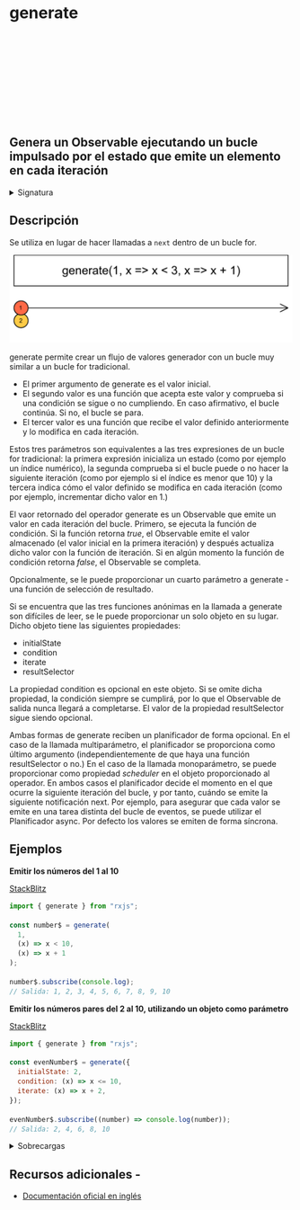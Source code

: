 <div class="page-heading">

# generate

<a target="_blank" href="https://github.com/ReactiveX/rxjs/blob/master/src/internal/observable/generate.ts">
<svg>
  <use xlink:href="/assets/icons/github.svg#github"></use>
</svg>
</a>
</div>

<h2 class="subtitle"> Genera un Observable ejecutando un bucle impulsado por el estado que emite un elemento en cada iteración
</h2>

<details>
<summary>Signatura</summary>

### Firma

`generate(initialState: S, condition: ConditionFunc<S>, iterate: IterateFunc<S>, scheduler?: SchedulerLike): Observable<S>`

### Parámetros

<table>
<tr><td>initialState</td><td>Estado inicial.</td></tr>
<tr><td>condition</td><td>Condición para finalizar la generación (al retornar falso).</td></tr>
<tr><td>iterate</td><td>Función de los pasos de la iteración.</td></tr>
<tr><td>scheduler</td><td>Opcional. El valor por defecto es <code>undefined</code>.
Un Scheduler para planificar el bucle de generación. Si no se proporciona, por defecto se emitirá inmediatamente.</td></tr>
</table>

### Retorna

`Observable<S>`: La secuencia generada.

</details>

## Descripción

Se utiliza en lugar de hacer llamadas a `next` dentro de un bucle for.

<img src="assets/images/marble-diagrams/creation/generate.png" alt="Diagrama de canicas de generate">

generate permite crear un flujo de valores generador con un bucle muy similar a un bucle for tradicional. 

- El primer argumento de generate es el valor inicial.
- El segundo valor es una función que acepta este valor y comprueba si una condición se sigue o no cumpliendo. En caso afirmativo, el bucle continúa. Si no, el bucle se para.
- El tercer valor es una función que recibe el valor definido anteriormente y lo modifica en cada iteración.

Estos tres parámetros son equivalentes a las tres expresiones de un bucle for tradicional: la primera expresión inicializa un estado (como por ejemplo un índice numérico), la segunda comprueba si el bucle puede o no hacer la siguiente iteración (como por ejemplo si el índice es menor que 10) y la tercera indica cómo el valor definido se modifica en cada iteración (como por ejemplo, incrementar dicho valor en 1.)

El vaor retornado del operador generate es un Observable que emite un valor en cada iteración del bucle. Primero, se ejecuta la función de condición. Si la función retorna *true*, el Observable emite el valor almacenado (el valor inicial en la primera iteración) y después actualiza dicho valor con la función de iteración. Si en algún momento la función de condición retorna *false*, el Observable se completa.

Opcionalmente, se le puede proporcionar un cuarto parámetro a generate - una función de selección de resultado.

Si se encuentra que las tres funciones anónimas en la llamada a generate son difíciles de leer, se le puede proporcionar un solo objeto en su lugar. Dicho objeto tiene las siguientes propiedades:

- initialState
- condition
- iterate
- resultSelector

La propiedad condition es opcional en este objeto. Si se omite dicha propiedad, la condición siempre se cumplirá, por lo que el Observable de salida nunca llegará a completarse. El valor de la propiedad resultSelector sigue siendo opcional. 

Ambas formas de generate reciben un planificador de forma opcional. En el caso de la llamada multiparámetro, el planificador se proporciona como último argumento (independientemente de que haya una función resultSelector o no.) En el caso de la llamada monoparámetro, se puede proporcionar como propiedad *scheduler* en el objeto proporcionado al operador. En ambos casos el planificador decide el momento en el que ocurre la siguiente iteración del bucle, y por tanto, cuándo se emite la siguiente notificación next. Por ejemplo, para asegurar que cada valor se emite en una tarea distinta del bucle de eventos, se puede utilizar el Planificador async. Por defecto los valores se emiten de forma síncrona.

## Ejemplos

**Emitir los números del 1 al 10**

<a target="_blank" href="https://stackblitz.com/edit/docu-rxjs-generate?file=index.ts">StackBlitz</a>

```javascript
import { generate } from "rxjs";

const number$ = generate(
  1,
  (x) => x < 10,
  (x) => x + 1
);

number$.subscribe(console.log);
// Salida: 1, 2, 3, 4, 5, 6, 7, 8, 9, 10
```

**Emitir los números pares del 2 al 10, utilizando un objeto como parámetro**

<a target="_blank" href="https://stackblitz.com/edit/docu-rxjs-generate-2?file=index.ts">StackBlitz</a>

```javascript
import { generate } from "rxjs";

const evenNumber$ = generate({
  initialState: 2,
  condition: (x) => x <= 10,
  iterate: (x) => x + 2,
});

evenNumber$.subscribe((number) => console.log(number));
// Salida: 2, 4, 6, 8, 10
```

<details>
<summary>Sobrecargas</summary>
<div class="overload-container">

<div class="overload-section">

### Firma

`generate<T, S>(initialStateOrOptions: S | GenerateOptions<T, S>, condition?: ConditionFunc<S>, iterate?: IterateFunc<S>, resultSelectorOrObservable?: SchedulerLike | ResultFunc<S, T>, scheduler?: SchedulerLike): Observable<T>`

### Parámetros

<table>
<tr><td>initialStateOrOptions</td><td>Tipo: <code>S | GenerateOptions</code>.</td></tr>
<tr><td>condition</td><td>Opcional. El valor por defecto es <code>undefined</code>.
Tipo: <code>ConditionFunc</code>.</td></tr>
<tr><td>iterate</td><td>Opcional. El valor por defecto es <code>undefined</code>.
Tipo: <code>IterateFunc</code>.</td></tr>
<tr><td>resultSelectorOrObservable</td><td>Opcional. El valor por defecto es <code>undefined</code>.
Tipo: <code>SchedulerLike | ResultFunc</code>.</td></tr>
<tr><td>scheduler</td><td>Opcional. El valor por defecto es <code>undefined</code>.
Tipo: <code>SchedulerLike</code>.</td></tr>
</table>

### Retorna

`Observable<T>`

</div>

<div class="overload-section">

### Firma

`generate(initialState: S, condition: ConditionFunc<S>, iterate: IterateFunc<S>, resultSelector: ResultFunc<S, T>, scheduler?: SchedulerLike): Observable<T>`

Genera una secuencia observable ejecutando un bucle impulsado por el estado para producir los elementos de la secuencia, utilizando el planificador especificado para enviar los mensajes.

### Parámetros

<table>
<tr><td>initialState</td><td>Estado inicial.</td></tr>
<tr><td>condition</td><td>Condición para finalizar la generación (al retornar falso).</td></tr>
<tr><td>iterate</td><td>Función de los pasos de la iteración.</td></tr>
<tr><td>resultSelector</td><td>Función de selección de los resultados producidos en la secuencia. (Obsoleta)</td></tr>
<tr><td>scheduler</td><td>Opcional. El valor por defecto es <code>undefined</code>.
Un Scheduler para planificar el bucle de generación. Si no se proporciona, por defecto se emitirá inmediatamente.</td></tr>
</table>

### Retorna

`Observable<T>`: La secuencia generada.

</div>

<div class="overload-section">

### Firma

`generate(options: GenerateBaseOptions<S>): Observable<S>`

Genera una secuencia observable ejecutando un bucle impulsado por el estado para producir los elementos de la secuencia, utilizando el planificador especificado para enviar los mensajes. Esta sobrecarga acepta un objeto `options` que puede contener `initialState`, `iterate`, `condition` y `scheduler`.

### Parámetros

<table>
<tr><td>options</td><td>Un objeto que debe contener <code>initialState</code> y <code>iterate</code>, y que puede contener <code>condition</code> y <code>scheduler</code> de manera opcional.</td></tr>
</table>

### Retorna

`Observable<S>`: La secuencia generada.

</div>

<div class="overload-section">

### Firma

`generate(options: GenerateOptions<T, S>): Observable<T>`

Genera una secuencia observable ejecutando un bucle impulsado por el estado para producir los elementos de la secuencia, utilizando el planificador especificado para enviar los mensajes. Esta sobrecarga acepta un objeto `options` que puede contener `initialState`, `iterate`, `condition`, `resultSelector` y `scheduler`.

### Parámetros

<table>
<tr><td>options</td><td>Un objeto que debe contener <code>initialState</code> y <code>iterate</code> y <code>resultSelector</code> y que puede contener <code>condition</code> y <code>scheduler</code> de manera opcional.</td></tr>
</table>

### Retorna

`Observable<T>`: La secuencia generada.

</div>

</div>
</details>

## Recursos adicionales -

- <a target="_blank" href="https://rxjs.dev/api/index/function/generate">Documentación oficial en inglés</a>
